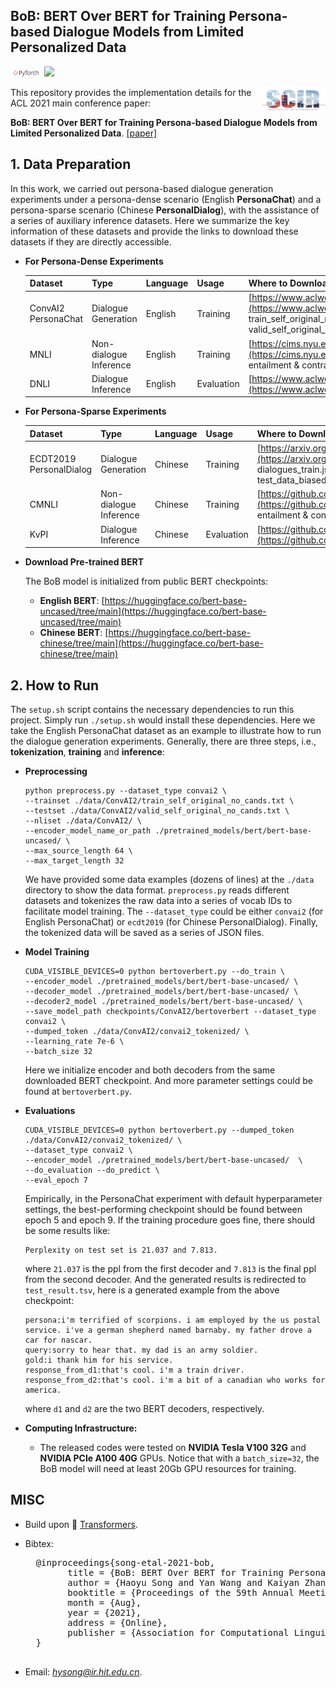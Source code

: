 ## BoB: BERT Over BERT for Training Persona-based Dialogue Models from Limited Personalized Data
[<img src="_static/pytorch-logo.png" width="10%">](https://github.com/pytorch/pytorch) [<img src="https://www.apache.org/img/ASF20thAnniversary.jpg" width="6%">](https://www.apache.org/licenses/LICENSE-2.0)

[<img align="right" src="_static/scir.png" width="20%">](http://ir.hit.edu.cn/)

This repository provides the implementation details for the ACL 2021 main conference paper:

**BoB: BERT Over BERT for Training Persona-based Dialogue Models from Limited Personalized Data**. [[paper]](https://aclanthology.org/2021.acl-long.14/)


## 1. Data Preparation
In this work, we carried out persona-based dialogue generation experiments under a persona-dense scenario (English **PersonaChat**) and a persona-sparse scenario (Chinese **PersonalDialog**), with the assistance of a series of auxiliary inference datasets. Here we summarize the key information of these datasets and provide the links to download these datasets if they are directly accessible.

* **For Persona-Dense Experiments**

	|  Dataset	  | Type  | Language | Usage | Where to Download |
	|  ----  		  | ----  | ----  | ----  | ----  |
	|  ConvAI2 PersonaChat | Dialogue Generation  | English   |  Training | [https://www.aclweb.org/anthology/P18-1205.pdf](https://www.aclweb.org/anthology/P18-1205.pdf) train\_self\_original\_no\_cands & valid\_self\_original\_no\_cands (7801 test dialogues)  |
	|  MNLI | Non-dialogue Inference  | English  | Training  | [https://cims.nyu.edu/~sbowman/multinli/multinli_1.0.zip](https://cims.nyu.edu/~sbowman/multinli/multinli_1.0.zip) entailment & contradiction  |
	|  DNLI | Dialogue Inference  | English  | Evaluation  | [https://www.aclweb.org/anthology/P19-1363.pdf](https://www.aclweb.org/anthology/P19-1363.pdf) |


* **For Persona-Sparse Experiments**

	|  Dataset	  | Type  | Language | Usage | Where to Download |
	|  ----  		  | ----  | ----  | ----  | ----  |
	|  ECDT2019 PersonalDialog | Dialogue Generation  | Chinese   |  Training |    [https://arxiv.org/pdf/1901.09672.pdf](https://arxiv.org/pdf/1901.09672.pdf) dialogues\_train.json & test\_data\_random.json & test\_data\_biased.json |
	|  CMNLI | Non-dialogue Inference  | Chinese  | Training  | [https://github.com/CLUEbenchmark/CLUECorpus2020/](https://github.com/CLUEbenchmark/CLUECorpus2020/) entailment & contradiction |
	|  KvPI | Dialogue Inference  | Chinese  | Evaluation  | [https://github.com/songhaoyu/KvPI](https://github.com/songhaoyu/KvPI) |
	
	
* **Download Pre-trained BERT**

	The BoB model is initialized from public BERT checkpoints:
 
	* **English BERT**: [https://huggingface.co/bert-base-uncased/tree/main](https://huggingface.co/bert-base-uncased/tree/main)
	* **Chinese BERT**: [https://huggingface.co/bert-base-chinese/tree/main](https://huggingface.co/bert-base-chinese/tree/main)

## 2. How to Run

The `setup.sh` script contains the necessary dependencies to run this project. Simply run `./setup.sh` would install these dependencies. Here
we take the English PersonaChat dataset as an example to illustrate how to run the dialogue generation experiments. Generally, there are three steps, i.e., **tokenization**, **training** and **inference**:

* **Preprocessing**

	```
	python preprocess.py --dataset_type convai2 \
	--trainset ./data/ConvAI2/train_self_original_no_cands.txt \
	--testset ./data/ConvAI2/valid_self_original_no_cands.txt \
	--nliset ./data/ConvAI2/ \
	--encoder_model_name_or_path ./pretrained_models/bert/bert-base-uncased/ \
	--max_source_length 64 \
	--max_target_length 32
	```
	We have provided some data examples (dozens of lines) at the `./data` directory to show the data format. `preprocess.py` reads different datasets and tokenizes the raw data into a series of vocab IDs to facilitate model training. The `--dataset_type` could be either `convai2` (for English PersonaChat) or `ecdt2019` (for Chinese PersonalDialog). Finally, the tokenized data will be saved as a series of JSON files.

* **Model Training**

	```
	CUDA_VISIBLE_DEVICES=0 python bertoverbert.py --do_train \
	--encoder_model ./pretrained_models/bert/bert-base-uncased/ \
	--decoder_model ./pretrained_models/bert/bert-base-uncased/ \
	--decoder2_model ./pretrained_models/bert/bert-base-uncased/ \
	--save_model_path checkpoints/ConvAI2/bertoverbert --dataset_type convai2 \
	--dumped_token ./data/ConvAI2/convai2_tokenized/ \
	--learning_rate 7e-6 \
	--batch_size 32
	```
	
	Here we initialize encoder and both decoders from the same downloaded BERT checkpoint. And more parameter settings could be found at `bertoverbert.py`.
	
* **Evaluations**

	```
	CUDA_VISIBLE_DEVICES=0 python bertoverbert.py --dumped_token ./data/ConvAI2/convai2_tokenized/ \
	--dataset_type convai2 \
	--encoder_model ./pretrained_models/bert/bert-base-uncased/  \
	--do_evaluation --do_predict \
	--eval_epoch 7
	```
	
	Empirically, in the PersonaChat experiment with default hyperparameter settings, the best-performing checkpoint should be found between epoch 5 and epoch 9. If the training procedure goes fine, there should be some results like:
	
	```
	Perplexity on test set is 21.037 and 7.813.
	```
	where `21.037` is the ppl from the first decoder and `7.813` is the final ppl from the second decoder. And the generated results is redirected to `test_result.tsv`, here is a generated example from the above checkpoint:
	
	```
	persona:i'm terrified of scorpions. i am employed by the us postal service. i've a german shepherd named barnaby. my father drove a car for nascar.
	query:sorry to hear that. my dad is an army soldier.
	gold:i thank him for his service.
	response_from_d1:that's cool. i'm a train driver.
	response_from_d2:that's cool. i'm a bit of a canadian who works for america.  
	```
	where `d1` and `d2` are the two BERT decoders, respectively.
	

* **Computing Infrastructure:**
	* The released codes were tested on **NVIDIA Tesla V100 32G** and **NVIDIA PCIe A100 40G** GPUs. Notice that with a `batch_size=32`, the BoB model will need at least 20Gb GPU resources for training.



## MISC
* Build upon 🤗 [Transformers](https://github.com/huggingface/transformers).

* Bibtex:

	<pre>
	@inproceedings{song-etal-2021-bob,
	      title = {BoB: BERT Over BERT for Training Persona-based Dialogue Models from Limited Personalized Data},
	      author = {Haoyu Song and Yan Wang and Kaiyan Zhang and Wei-Nan Zhang and Ting Liu},
	      booktitle = {Proceedings of the 59th Annual Meeting of the Association for Computational Linguistics (ACL-2021)},
	      month = {Aug},
	      year = {2021},
	      address = {Online},
	      publisher = {Association for Computational Linguistics},
	}
	</pre>

* Email: *hysong@ir.hit.edu.cn*.
